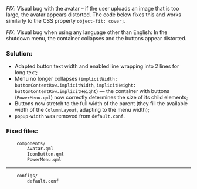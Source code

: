 *FIX*: Visual bug with the avatar – if the user uploads an image that is too large, the avatar appears distorted. The code below fixes this and works similarly to the CSS property `object-fit: cover;`.

*FIX*: Visual bug when using any language other than English:
In the shutdown menu, the container collapses and the buttons appear distorted.

### Solution:
- Adapted button text width and enabled line wrapping into 2 lines for long text;
- Menu no longer collapses (`implicitWidth: buttonContentRow.implicitWidth`, `implicitHeight: buttonContentRow.implicitHeight`) — the container with buttons (`PowerMenu.qml`) now correctly determines the size of its child elements;
- Buttons now stretch to the full width of the parent (they fill the available width of the `ColumnLayout`, adapting to the menu width);
- `popup-width` was removed from `default.conf`.

### Fixed files:
```bash
    components/
        Avatar.qml
        IconButton.qml
        PowerMenu.qml
```

---

```bash
    configs/
        default.conf
```

